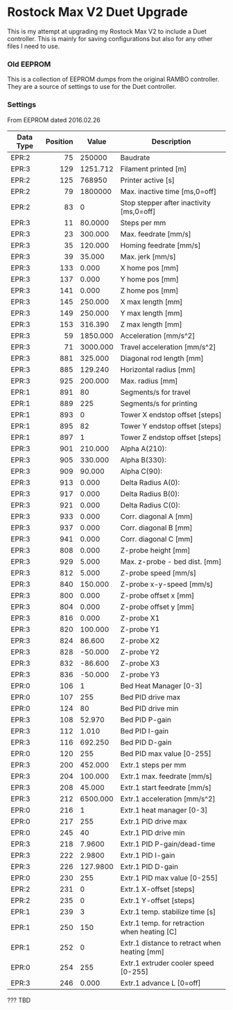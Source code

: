 # Rostock Max V2 Duet Upgrade

This is my attempt at upgrading my Rostock Max V2 to include a Duet controller.  This is mainly for saving configurations but also for any other files I need to use.

### Old EEPROM
This is a collection of EEPROM dumps from the original RAMBO controller.  They are a source of settings to use for the Duet controller.

### Settings
From EEPROM dated 2016.02.26

| Data Type | Position | Value | Description |
| --- | ---: | --- | --- |
| EPR:2 | 75 | 250000 | Baudrate |
| EPR:3 | 129 | 1251.712 | Filament printed [m] |
| EPR:2 | 125 | 768950 | Printer active [s] |
| EPR:2 | 79 | 1800000 | Max. inactive time [ms,0=off] |
| EPR:2 | 83 | 0 | Stop stepper after inactivity [ms,0=off] |
| EPR:3 | 11 | 80.0000 | Steps per mm |
| EPR:3 | 23 | 300.000 | Max. feedrate [mm/s] |
| EPR:3 | 35 | 120.000 | Homing feedrate [mm/s] |
| EPR:3 | 39 | 35.000 | Max. jerk [mm/s] |
| EPR:3 | 133 | 0.000 | X home pos [mm] |
| EPR:3 | 137 | 0.000 | Y home pos [mm] |
| EPR:3 | 141 | 0.000 | Z home pos [mm] |
| EPR:3 | 145 | 250.000 | X max length [mm] |
| EPR:3 | 149 | 250.000 | Y max length [mm] |
| EPR:3 | 153 | 316.390 | Z max length [mm] |
| EPR:3 | 59 | 1850.000 | Acceleration [mm/s^2] |
| EPR:3 | 71 | 3000.000 | Travel acceleration [mm/s^2] |
| EPR:3 | 881 | 325.000 | Diagonal rod length [mm] |
| EPR:3 | 885 | 129.240 | Horizontal radius [mm] |
| EPR:3 | 925 | 200.000 | Max. radius [mm] |
| EPR:1 | 891 | 80 | Segments/s for travel |
| EPR:1 | 889 | 225 | Segments/s for printing |
| EPR:1 | 893 | 0 | Tower X endstop offset [steps] |
| EPR:1 | 895 | 82 | Tower Y endstop offset [steps] |
| EPR:1 | 897 | 1 | Tower Z endstop offset [steps] |
| EPR:3 | 901 | 210.000 | Alpha A(210): |
| EPR:3 | 905 | 330.000 | Alpha B(330): |
| EPR:3 | 909 | 90.000 | Alpha C(90): |
| EPR:3 | 913 | 0.000 | Delta Radius A(0): |
| EPR:3 | 917 | 0.000 | Delta Radius B(0): |
| EPR:3 | 921 | 0.000 | Delta Radius C(0): |
| EPR:3 | 933 | 0.000 | Corr. diagonal A [mm] |
| EPR:3 | 937 | 0.000 | Corr. diagonal B [mm] |
| EPR:3 | 941 | 0.000 | Corr. diagonal C [mm] |
| EPR:3 | 808 | 0.000 | Z-probe height [mm] |
| EPR:3 | 929 | 5.000 | Max. z-probe - bed dist. [mm] |
| EPR:3 | 812 | 5.000 | Z-probe speed [mm/s] |
| EPR:3 | 840 | 150.000 | Z-probe x-y-speed [mm/s] |
| EPR:3 | 800 | 0.000 | Z-probe offset x [mm] |
| EPR:3 | 804 | 0.000 | Z-probe offset y [mm] |
| EPR:3 | 816 | 0.000 | Z-probe X1 |
| EPR:3 | 820 | 100.000 | Z-probe Y1 |
| EPR:3 | 824 | 86.600 | Z-probe X2 |
| EPR:3 | 828 | -50.000 | Z-probe Y2 |
| EPR:3 | 832 | -86.600 | Z-probe X3 |
| EPR:3 | 836 | -50.000 | Z-probe Y3 |
| EPR:0 | 106 | 1 | Bed Heat Manager [0-3] |
| EPR:0 | 107 | 255 | Bed PID drive max |
| EPR:0 | 124 | 80 | Bed PID drive min |
| EPR:3 | 108 | 52.970 | Bed PID P-gain |
| EPR:3 | 112 | 1.010 | Bed PID I-gain |
| EPR:3 | 116 | 692.250 | Bed PID D-gain |
| EPR:0 | 120 | 255 | Bed PID max value [0-255] |
| EPR:3 | 200 | 452.000 | Extr.1 steps per mm |
| EPR:3 | 204 | 100.000 | Extr.1 max. feedrate [mm/s] |
| EPR:3 | 208 | 45.000 | Extr.1 start feedrate [mm/s] |
| EPR:3 | 212 | 6500.000 | Extr.1 acceleration [mm/s^2] |
| EPR:0 | 216 | 1 | Extr.1 heat manager [0-3] |
| EPR:0 | 217 | 255 | Extr.1 PID drive max |
| EPR:0 | 245 | 40 | Extr.1 PID drive min |
| EPR:3 | 218 | 7.9600 | Extr.1 PID P-gain/dead-time |
| EPR:3 | 222 | 2.9800 | Extr.1 PID I-gain |
| EPR:3 | 226 | 127.9800 | Extr.1 PID D-gain |
| EPR:0 | 230 | 255 | Extr.1 PID max value [0-255] |
| EPR:2 | 231 | 0 | Extr.1 X-offset [steps] |
| EPR:2 | 235 | 0 | Extr.1 Y-offset [steps] |
| EPR:1 | 239 | 3 | Extr.1 temp. stabilize time [s] |
| EPR:1 | 250 | 150 | Extr.1 temp. for retraction when heating [C] |
| EPR:1 | 252 | 0 | Extr.1 distance to retract when heating [mm] |
| EPR:0 | 254 | 255 | Extr.1 extruder cooler speed [0-255] |
| EPR:3 | 246 | 0.000 | Extr.1 advance L [0=off] |

??? TBD